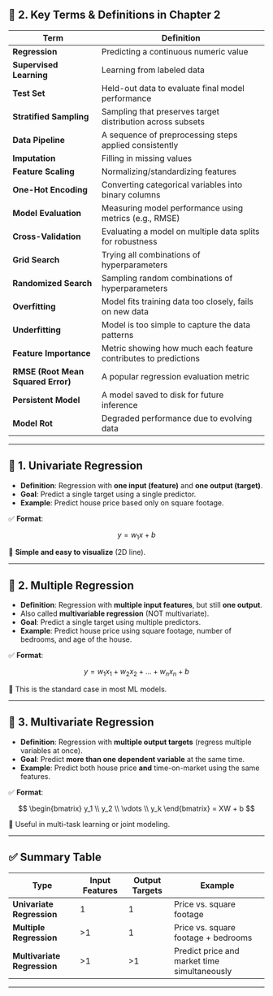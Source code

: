 
## 📘 **2. Key Terms & Definitions in Chapter 2**

| Term                               | Definition                                                      |
| ---------------------------------- | --------------------------------------------------------------- |
| **Regression**                     | Predicting a continuous numeric value                           |
| **Supervised Learning**            | Learning from labeled data                                      |
| **Test Set**                       | Held-out data to evaluate final model performance               |
| **Stratified Sampling**            | Sampling that preserves target distribution across subsets      |
| **Data Pipeline**                  | A sequence of preprocessing steps applied consistently          |
| **Imputation**                     | Filling in missing values                                       |
| **Feature Scaling**                | Normalizing/standardizing features                              |
| **One-Hot Encoding**               | Converting categorical variables into binary columns            |
| **Model Evaluation**               | Measuring model performance using metrics (e.g., RMSE)          |
| **Cross-Validation**               | Evaluating a model on multiple data splits for robustness       |
| **Grid Search**                    | Trying all combinations of hyperparameters                      |
| **Randomized Search**              | Sampling random combinations of hyperparameters                 |
| **Overfitting**                    | Model fits training data too closely, fails on new data         |
| **Underfitting**                   | Model is too simple to capture the data patterns                |
| **Feature Importance**             | Metric showing how much each feature contributes to predictions |
| **RMSE (Root Mean Squared Error)** | A popular regression evaluation metric                          |
| **Persistent Model**               | A model saved to disk for future inference                      |
| **Model Rot**                      | Degraded performance due to evolving data                       |

---


## 📌 **1. Univariate Regression**

* **Definition**: Regression with **one input (feature)** and **one output (target)**.
* **Goal**: Predict a single target using a single predictor.
* **Example**: Predict house price based only on square footage.

✅ **Format**:

$$
y = w_1x + b
$$

🧠 **Simple and easy to visualize** (2D line).

---

## 📌 **2. Multiple Regression**

* **Definition**: Regression with **multiple input features**, but still **one output**.
* Also called **multivariable regression** (NOT multivariate).
* **Goal**: Predict a single target using multiple predictors.
* **Example**: Predict house price using square footage, number of bedrooms, and age of the house.

✅ **Format**:

$$
y = w_1x_1 + w_2x_2 + \dots + w_nx_n + b
$$

🧠 This is the standard case in most ML models.

---

## 📌 **3. Multivariate Regression**

* **Definition**: Regression with **multiple output targets** (regress multiple variables at once).
* **Goal**: Predict **more than one dependent variable** at the same time.
* **Example**: Predict both house price **and** time-on-market using the same features.

✅ **Format**:

$$
\begin{bmatrix}
y_1 \\
y_2 \\
\vdots \\
y_k
\end{bmatrix}
= XW + b
$$

🧠 Useful in multi-task learning or joint modeling.

---

## ✅ Summary Table

| Type                        | Input Features | Output Targets | Example                                      |
| --------------------------- | -------------- | -------------- | -------------------------------------------- |
| **Univariate Regression**   | 1              | 1              | Price vs. square footage                     |
| **Multiple Regression**     | >1             | 1              | Price vs. square footage + bedrooms          |
| **Multivariate Regression** | >1             | >1             | Predict price and market time simultaneously |

---

